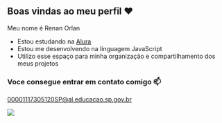 ## Boas vindas ao meu perfil ❤️

Meu nome é Renan Orlan

- Estou estudando na [Alura](https://cursos.alura.com.br/dashboard)
- Estou me desenvolvendo na linguagem JavaScript
- Utilizo esse espaço para minha organização e compartilhamento dos meus projetos

### Voce consegue entrar em contato comigo 📫

00001117305120SP@al.educacao.sp.gov.br

![](https://media1.tenor.com/m/jvsVBSMabc4AAAAC/rose-cat-give-give-rose-to-cat.gif)
